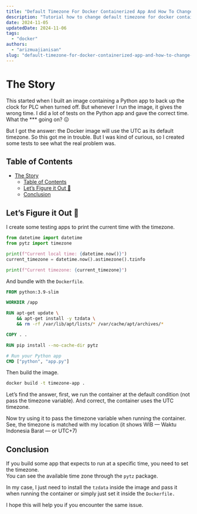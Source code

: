 ```yaml
---
title: "Default Timezone For Docker Containerized App And How To Change Into Yours"
description: "Tutorial how to change default timezone for docker containerized app"
date: 2024-11-05
updatedDate: 2024-11-06
tags: 
  - "docker"
authors:
  - "arizmuajianisan"
slug: "default-timezone-for-docker-containerized-app-and-how-to-change-into-yours"
---
```


# The Story

This started when I built an image containing a Python app to back up the clock for PLC when turned off. But whenever I run the image, it gives the wrong time. I did a lot of tests on the Python app and gave the correct time. What the \*\*\* going on? 😖

But I got the answer: the Docker image will use the UTC as its default timezone. So this got me in trouble. But I was kind of curious, so I created some tests to see what the real problem was.

## Table of Contents

- [The Story](#the-story)
  - [Table of Contents](#table-of-contents)
  - [Let’s Figure it Out 🚀](#lets-figure-it-out-)
  - [Conclusion](#conclusion)

## Let’s Figure it Out 🚀

I create some testing apps to print the current time with the timezone.

```python
from datetime import datetime
from pytz import timezone

print(f"Current local time: {datetime.now()}")
current_timezone = datetime.now().astimezone().tzinfo

print(f"Current timezone: {current_timezone}")
```

And bundle with the `Dockerfile`.

```dockerfile
FROM python:3.9-slim

WORKDIR /app

RUN apt-get update \
    && apt-get install -y tzdata \
    && rm -rf /var/lib/apt/lists/* /var/cache/apt/archives/*

COPY . .

RUN pip install --no-cache-dir pytz

# Run your Python app
CMD ["python", "app.py"]
```

Then build the image.

```bash
docker build -t timezone-app .
```

Let’s find the answer, first, we run the container at the default condition (not pass the timezone variable). And correct, the container uses the UTC timezone.

Now try using it to pass the timezone variable when running the container. See, the timezone is matched with my location (it shows WIB — Waktu Indonesia Barat — or UTC+7)

## Conclusion

If you build some app that expects to run at a specific time, you need to set the timezone.  
You can see the available time zone through the `pytz` package.

In my case, I just need to install the `tzdata` inside the image and pass it when running the container or simply just set it inside the `Dockerfile.`

I hope this will help you if you encounter the same issue.

